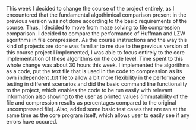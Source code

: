 This week I decided to change the course of the project entirely, as I encountered that the fundamental algothimical comparison present in the previous version was not done according to the basic requirements of the course. Thus, I decided to move from maze solving to file compression comparison. I decided to compare the performance of Huffman and LZW agorithms in file compression. As the course instructions and the way this kind of projects are done was familiar to me due to the previous version of this course project I implemented, I was able to focus entirely to the core implementation of these algorithms on the code level. Time spent to this whole change was about 30 hours this week. I implemented the algorithms as a code, put the text file that is used in the code to compression as its own independent .txt file to allow a bit more flexibility in the performance testing in different scenarios and did the basic command line functionality to the project, which enables the code to be run easily with relevant information also showing to the user as printed values (immutability of the file and compression results as percentages compared to the original uncompressed file). Also, added some basic test cases that are ran at the same time as the core program itself, which allows user to easily see if any errors have occured.
